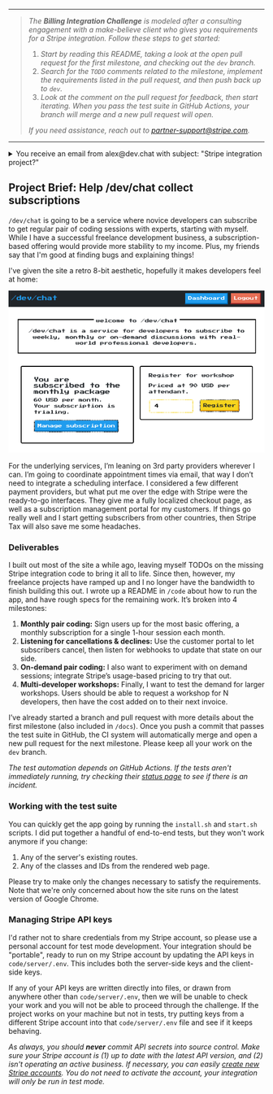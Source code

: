 _____
>_The **Billing Integration Challenge** is modeled after a consulting engagement with a make-believe client who gives you requirements for a Stripe integration.  Follow these steps to get started:_
> 1. _Start by reading this README, taking a look at the open pull request for the first milestone, and checking out the `dev` branch._
> 2. _Search for the `TODO` comments related to the milestone, implement the requirements listed in the pull request, and then push back up to `dev`._
> 3. _Look at the comment on the pull request for feedback, then start iterating. When you pass the test suite in GitHub Actions, your branch will merge and a new pull request will open._
>
> _If you need assistance, reach out to partner-support@stripe.com._
___

<details> 
  <summary>You receive an email from alex@dev.chat with subject: "Stripe integration project?" </summary>
  
  <br />
  
  Hello!  

  I'm a freelance programmer with a number of contracts going right now, but some friends of mine recently told me that I'm good at explaining things and should consider teaching. I started building out a service for subscribing to pair coding sessions with me, but other projects ramped up and I wasn't able to finish the Stripe integration. 
  
  If you're available, then please see the attached project brief for more info about my planned implementation.

  Thanks,

  Alex


</details>

## Project Brief: Help /dev/chat collect subscriptions

`/dev/chat` is going to be a service where novice developers can subscribe to get regular pair of coding sessions with experts, starting with myself. While I have a successful freelance development business, a subscription-based offering would provide more stability to my income.  Plus, my friends say that I'm good at finding bugs and explaining things!   

I've given the site a retro 8-bit aesthetic, hopefully it makes developers feel at home:

![](./docs/img/dev-chat-homepage.png)

For the underlying services, I’m leaning on 3rd party providers wherever I can.  I’m going to coordinate appointment times via email, that way I don’t need to integrate a scheduling interface.  I considered a few different payment providers, but what put me over the edge with Stripe were the ready-to-go interfaces.  They give me a fully localized checkout page, as well as a subscription management portal for my customers.  If things go really well and I start getting subscribers from other countries, then Stripe Tax will also save me some headaches.

### Deliverables

I built out most of the site a while ago, leaving myself TODOs on the missing Stripe integration code to bring it all to life.  Since then, however, my freelance projects have ramped up and I no longer have the bandwidth to finish building this out.  I wrote up a README in `/code` about how to run the app, and have rough specs for the remaining work.  It’s broken into 4 milestones:

1. **Monthly pair coding:** Sign users up for the most basic offering, a monthly subscription for a single 1-hour session each month.
2. **Listening for cancellations & declines:** Use the customer portal to let subscribers cancel, then listen for webhooks to update that state on our side.
3. **On-demand pair coding:** I also want to experiment with on demand sessions; integrate Stripe’s usage-based pricing to try that out.
4. **Multi-developer workshops:** Finally, I want to test the demand for larger workshops. Users should be able to request a workshop for N developers, then have the cost added on to their next invoice.

I’ve already started a branch and pull request with more details about the first milestone (also included in `/docs`). Once you push a commit that passes the test suite in GitHub, the CI system will automatically merge and open a new pull request for the next milestone.  Please keep all your work on the `dev` branch.

_The test automation depends on GitHub Actions.  If the tests aren't immediately running, try checking their [status page](https://www.githubstatus.com/) to see if there is an incident._

### Working with the test suite

You can quickly get the app going by running the `install.sh` and `start.sh` scripts.  I did put together a handful of end-to-end tests, but they won't work anymore if you change:

1. Any of the server's existing routes.
2. Any of the classes and IDs from the rendered web page.

Please try to make only the changes necessary to satisfy the requirements.  Note that we're only concerned about how the site runs on the latest version of Google Chrome.  

### Managing Stripe API keys

I'd rather not to share credentials from my Stripe account, so please use a personal account for test mode development.  Your integration should be "portable", ready to run on my Stripe account by updating the API keys in `code/server/.env`.  This includes both the server-side keys and the client-side keys.  

If any of your API keys are written directly into files, or drawn from anywhere other than `code/server/.env`, then we will be unable to check your work and you will not be able to proceed through the challenge.  If the project works on your machine but not in tests, try putting keys from a different Stripe account into that `code/server/.env` file and see if it keeps behaving.

_As always, you should **never** commit API secrets into source control. Make sure your Stripe account is (1) up to date with the latest API version, and (2) isn't operating an active business.  If necessary, you can easily [create new Stripe accounts](https://stripe.com/docs/multiple-accounts).  You do not need to activate the account, your integration will only be run in test mode._